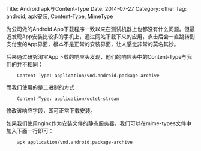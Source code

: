 Title: Android apk与Content-Type
Date: 2014-07-27
Category: other
Tag: android, apk安装, Content-Type, MimeType

为公司做的Android App下载程序一致以来在测试机器上也都没有什么问题。但最近发现App安装比较多的手机上，通过网站下载下来的应用，点击后会一直跳转到支付宝的App界面，根本不是正常的安装界面，让人感觉非常的莫名其妙。

后来通过研究淘宝App下载的响应头发现，他们的响应头中的Content-Type与我们的并不相同：

		Content-Type: application/vnd.android.package-archive
而我们使用的是二进制的方式：
		
		Content-Type: application/octet-stream
		
修改该响应字段，即可正常下载安装。

如果我们使用nginx作为安装文件的静态服务器，我们可以在mime-types文件中加入下面一行即可：

		apk application/vnd.android.package-archive

